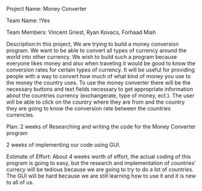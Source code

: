 Project Name: Money Converter

Team Name: !Yes

Team Members: Vincent Griest, Ryan Kovacs, Forhaad Miah

Description:In this project, We are trying to build a money conversion program. We want to be able to
convert all types of currency around the world into other currency.
We wish to build such a program because everyone likes money and also when traveling 
it would be good to know the conversion rates for certain types of currency.
It will be useful for providing people with a way to convert how much of what kind of money you use to the money the country uses.
To use the money converter there will be the necessary buttons and text fields necessary to
get appropriate information about the countries currency (exchangerate, type of money, ect.).
The user will be able to click on the country where they are from and the country they are going to know the conversion rate between
the countries currencies.

Plan:
2 weeks of Researching and writing the code for the Money Converter program

2 weeks of implementing our code using GUI.

Estimate of Effort: About 4 weeks worth of effort, the actual coding of this program is going to easy, but the research and implementation of
countries' currecy will be tedious because we are going to try to do a lot of countries. The GUI will be hard because
we are still learning how to use it and it is new to all of us.
